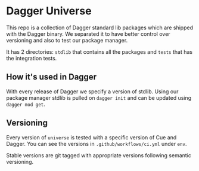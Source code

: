 # Dagger Universe

This repo is a collection of Dagger standard lib packages which are shipped with the Dagger binary. We separated it
to have better control over versioning and also to test our package manager.

It has 2 directories: `stdlib` that contains all the packages and `tests` that has the integration tests.

## How it's used in Dagger

With every release of Dagger we specify a version of stdlib. Using our package manager stdlib is pulled on `dagger init`
and can be updated using `dagger mod get`.

## Versioning

Every version of `universe` is tested with a specific version of Cue and Dagger. You can see the versions in 
`.github/workflows/ci.yml` under `env`. 

Stable versions are git tagged with appropriate versions following semantic versioning. 
